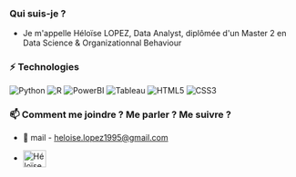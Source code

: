 ### Qui suis-je ?

 

- Je m'appelle Héloïse LOPEZ, Data Analyst, diplômée d'un Master 2 en Data Science & Organizationnal Behaviour

 


 


### ⚡ Technologies
![Python](https://img.shields.io/badge/-Python-yellow?style=flat-square&logo=python)
![R](https://img.shields.io/badge/-R-blue?style=flat-square&logo=R)
![PowerBI](https://img.shields.io/badge/-PowerBI-white?style=flat-square&logo=PowerBI)
![Tableau](https://img.shields.io/badge/-Tableau-white?style=flat-square&logo=Tableau)
![HTML5](https://img.shields.io/badge/-HTML5-E34F26?style=flat-square&logo=html5&logoColor=white)
![CSS3](https://img.shields.io/badge/-CSS3-1572B6?style=flat-square&logo=css3)


### 📫 Comment me joindre ? Me parler ? Me suivre ?

 

* :e-mail: mail - heloise.lopez1995@gmail.com


* <a href="https://fr.linkedin.com/in/h%C3%A9lo%C3%AFse-lopez-885079118" target="blank"><img align="center" src="https://raw.githubusercontent.com/rahuldkjain/github-profile-readme-generator/master/src/images/icons/Social/linked-in-alt.svg" alt="Héloïse LOPEZ" height="30" width="40" /></a>
